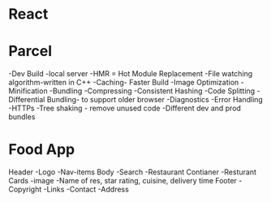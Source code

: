 # React

# Parcel
-Dev Build
-local server
-HMR = Hot Module Replacement
-File watching algorithm-written in C++
-Caching- Faster Build
-Image Optimization
-Minification
-Bundling
-Compressing
-Consistent Hashing
-Code Splitting
-Differential Bundling- to support older browser
-Diagnostics
-Error Handling
-HTTPs
-Tree shaking - remove unused code
-Different dev and prod bundles

# Food App

  Header
   -Logo
   -Nav-items
  Body
   -Search
   -Restaurant Contianer
   -Resturant Cards
       -image
       -Name of res, star rating, cuisine, delivery time
  Footer
   -Copyright
   -Links
   -Contact
   -Address
 
